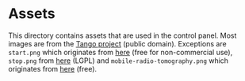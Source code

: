 # Assets

This directory contains assets that are used in the control panel. Most images
are from the [Tango project](https://commons.wikimedia.org/wiki/Tango_icons) 
(public domain).
Exceptions are `start.png` which originates from 
[here](http://findicons.com/icon/90506/play) (free for non-commercial use), 
`stop.png` from 
[here](https://commons.wikimedia.org/wiki/File:Gtk-media-stop.svg) (LGPL) and 
`mobile-radio-tomography.png` which originates from 
[here](http://findicons.com/icon/69586/signal) (free).
